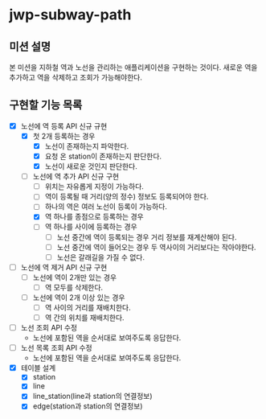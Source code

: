# jwp-subway-path

## 미션 설명
본 미션을 지하철 역과 노선을 관리하는 애플리케이션을 구현하는 것이다.
새로운 역을 추가하고 역을 삭제하고 조회가 가능해야한다.

## 구현할 기능 목록
- [x] 노선에 역 등록 API 신규 규현
  - [x] 첫 2개 등록하는 경우
    - [x] 노선이 존재하는지 파악한다.
    - [x] 요청 온 station이 존재하는지 판단한다.
    - [x] 노선이 새로운 것인지 판단한다.
  - [ ] 노선에 역 추가 API 신규 구현
    - [ ] 위치는 자유롭게 지정이 가능하다.
    - [ ] 역이 등록될 때 거리(양의 정수) 정보도 등록되어야 한다.
    - [ ] 하나의 역은 여러 노선이 등록이 가능하다.
    - [x] 역 하나를 종점으로 등록하는 경우
    - [ ] 역 하나를 사이에 등록하는 경우
      - [ ] 노선 중간에 역이 등록되는 경우 거리 정보를 재계산해야 된다.
      - [ ] 노선 중간에 역이 들어오는 경우 두 역사이의 거리보다는 작아야한다.
      - [ ] 노선은 갈래길을 가질 수 없다.
- [ ] 노선에 역 제거 API 신규 구현
  - [ ] 노선에 역이 2개만 있는 경우
    - [ ] 역 모두를 삭제한다.
  - [ ] 노선에 역이 2개 이상 있는 경우
    - [ ] 역 사이의 거리를 재배치한다.
    - [ ] 역 간의 위치를 재배치한다.
- [ ] 노선 조회 API 수정
  - 노선에 포함된 역을 순서대로 보여주도록 응답한다.
- [ ] 노선 목록 조회 API 수정
  - 노선에 포함된 역을 순서대로 보여주도록 응답한다.
- [x] 테이블 설계
  - [x] station
  - [x] line
  - [x] line_station(line과 station의 연결정보)
  - [x] edge(station과 station의 연결정보)
